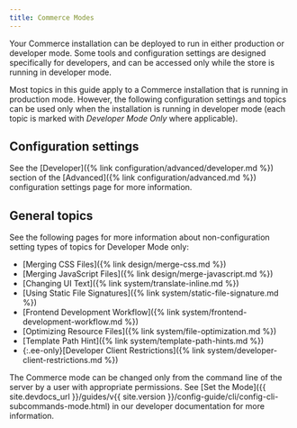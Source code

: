 ```yaml
---
title: Commerce Modes
---
```


Your Commerce installation can be deployed to run in either production or developer mode. Some tools and configuration settings are designed specifically for developers, and can be accessed only while the store is running in developer mode.

Most topics in this guide apply to a Commerce installation that is running in production mode. However, the following configuration settings and topics can be used only when the installation is running in developer mode (each topic is marked  with _Developer Mode Only_ where applicable).

## Configuration settings

See the [Developer]({% link configuration/advanced/developer.md %}) section of the [Advanced]({% link configuration/advanced.md %}) configuration settings page for more information.

## General topics

See the following pages for more information about non-configuration setting types of topics for Developer Mode only:

- [Merging CSS Files]({% link design/merge-css.md %})
- [Merging JavaScript Files]({% link design/merge-javascript.md %})
- [Changing UI Text]({% link system/translate-inline.md %})
- [Using Static File Signatures]({% link system/static-file-signature.md %})
- [Frontend Development Workflow]({% link system/frontend-development-workflow.md %})
- [Optimizing Resource Files]({% link system/file-optimization.md %})
- [Template Path Hint]({% link system/template-path-hints.md %})
- {:.ee-only}[Developer Client Restrictions]({% link system/developer-client-restrictions.md %})

The Commerce mode can be changed only from the command line of the server by a user with appropriate permissions. See [Set the Mode]({{ site.devdocs_url }}/guides/v{{ site.version }}/config-guide/cli/config-cli-subcommands-mode.html) in our developer documentation for more information.
